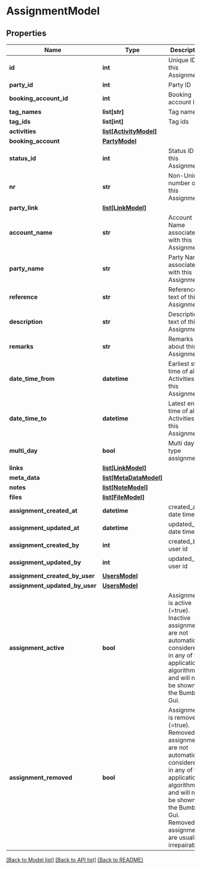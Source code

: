 # AssignmentModel

## Properties
Name | Type | Description | Notes
------------ | ------------- | ------------- | -------------
**id** | **int** | Unique ID of this Assignment | [optional] 
**party_id** | **int** | Party ID | [optional] 
**booking_account_id** | **int** | Booking account ID | [optional] 
**tag_names** | **list[str]** | Tag names | [optional] 
**tag_ids** | **list[int]** | Tag ids | [optional] 
**activities** | [**list[ActivityModel]**](ActivityModel.md) |  | [optional] 
**booking_account** | [**PartyModel**](PartyModel.md) |  | [optional] 
**status_id** | **int** | Status ID of this Assignment | [optional] 
**nr** | **str** | Non-Unique number of this Assignment | [optional] 
**party_link** | [**list[LinkModel]**](LinkModel.md) |  | [optional] 
**account_name** | **str** | Account Name associated with this Assignment | [optional] 
**party_name** | **str** | Party Name associated with this Assignment | [optional] 
**reference** | **str** | Reference text of this Assignment | [optional] 
**description** | **str** | Description text of this Assignment | [optional] 
**remarks** | **str** | Remarks about this Assignment | [optional] 
**date_time_from** | **datetime** | Earliest start time of all Activities is this Assignment | [optional] 
**date_time_to** | **datetime** | Latest end time of all Activities is this Assignment | [optional] 
**multi_day** | **bool** | Multi day type assignment | [optional] 
**links** | [**list[LinkModel]**](LinkModel.md) |  | [optional] 
**meta_data** | [**list[MetaDataModel]**](MetaDataModel.md) |  | [optional] 
**notes** | [**list[NoteModel]**](NoteModel.md) |  | [optional] 
**files** | [**list[FileModel]**](FileModel.md) |  | [optional] 
**assignment_created_at** | **datetime** | created_at date time | [optional] 
**assignment_updated_at** | **datetime** | updated_at date time | [optional] 
**assignment_created_by** | **int** | created_by user id | [optional] 
**assignment_updated_by** | **int** | updated_by user id | [optional] 
**assignment_created_by_user** | [**UsersModel**](UsersModel.md) |  | [optional] 
**assignment_updated_by_user** | [**UsersModel**](UsersModel.md) |  | [optional] 
**assignment_active** | **bool** | Assignment is active (&#x3D;true). Inactive assignments are not automatically considered in any of the application algorithms and will not be shown in the Bumbal Gui. | [optional] 
**assignment_removed** | **bool** | Assignment is removed (&#x3D;true). Removed assignments are not automatically considered in any of the application algorithms and will not be shown in the Bumbal Gui. Removed assignments are usually irrepairable. | [optional] 

[[Back to Model list]](../README.md#documentation-for-models) [[Back to API list]](../README.md#documentation-for-api-endpoints) [[Back to README]](../README.md)


